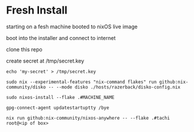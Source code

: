 # Fresh Install

starting on a fesh machine booted to nixOS live image

boot into the installer and connect to internet

clone this repo

create secret at /tmp/secret.key

```shell
echo 'my-secret' > /tmp/secret.key
```

```shell
sudo nix --experimental-features "nix-command flakes" run github:nix-community/disko -- --mode disko ./hosts/razerback/disko-config.nix
```

```shell
sudo nixos-install --flake .#MACHINE_NAME
```

```shell
gpg-connect-agent updatestartuptty /bye
```

```shell
nix run github:nix-community/nixos-anywhere -- --flake .#tachi root@<ip of box>
```